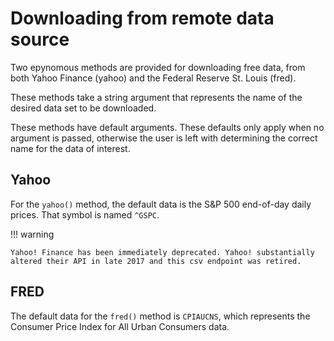 # Downloading from remote data source

Two epynomous methods are provided for downloading free data, from both
Yahoo Finance (yahoo) and the Federal Reserve St. Louis (fred).

These methods take a string argument that represents the name of the
desired data set to be downloaded.

These methods have default arguments.
These defaults only apply when no argument is passed, otherwise the user is
left with determining the correct name for the data of interest.

## Yahoo

For the `yahoo()` method, the default
data is the S&P 500 end-of-day daily prices. That symbol is named `^GSPC`.

!!! warning

    Yahoo! Finance has been immediately deprecated. Yahoo! substantially altered their API in late 2017 and this csv endpoint was retired.

## FRED

The default data for the `fred()` method is `CPIAUCNS`, which
represents the Consumer Price Index for All Urban Consumers data.
